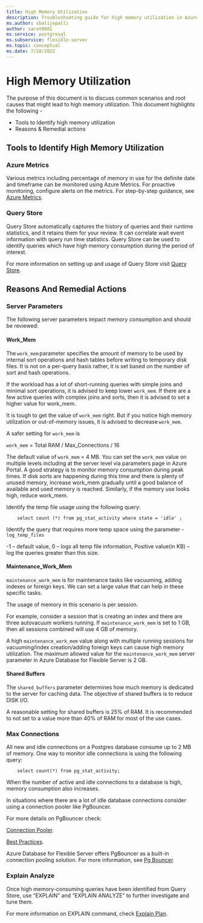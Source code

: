 ```yaml
---
title: High Memory Utilization
description: Troubleshooting guide for high memory utilization in Azure Database for PostgreSQL - Flexible Server
ms.author: sbalijepalli
author: sarat0681
ms.service: postgresql
ms.subservice: flexible-server
ms.topic: conceptual
ms.date: 7/28/2022
---
```


# High Memory Utilization
The purpose of this document is to discuss common scenarios and root causes that might lead to high memory utilization. 
This document highlights the following -

-   Tools to Identify high memory utilization
-   Reasons & Remedial actions  

## Tools to Identify High Memory Utilization 

### Azure Metrics
Various metrics including percentage of memory in use for the definite date and timeframe can be monitored using Azure Metrics.
For proactive monitoring, configure alerts on the metrics. For step-by-step guidance, see [Azure Metrics](./howto-alert-on-metrics.md).


### Query Store

Query Store automatically captures the history of queries and their runtime statistics, and it retains them for your review. 
It can correlate wait event information with query run time statistics. Query Store can be used to identify queries which have
 high memory consumption during the period of interest. 

For more information on setting up and usage of Query Store visit [Query Store](./concepts-query-store.md).

## Reasons And Remedial Actions

### Server Parameters

The following server parameters impact memory consumption and should be reviewed:

#### Work_Mem  
The `work_mem` parameter specifies the amount of memory to be used by internal sort operations and hash tables before writing to
 temporary disk files. It is not on a per-query basis rather, it is set based on the number of sort and hash operations. 

If the workload has a lot of short-running queries with simple joins and minimal sort operations, it is 
advised to keep lower `work_mem`. If there are a few active queries with complex joins and sorts, then it is advised 
to set a higher value for work_mem. 

It is tough to get the value of `work_mem` right. But if you notice high memory utilization or out-of-memory issues, 
it is advised to decrease `work_mem`.

A safer setting for `work_mem` is 

`work_mem` = Total RAM / Max_Connections / 16 

The default value of `work_mem` = 4 MB. You can set the `work_mem` value on multiple levels including at the server level 
via parameters page in Azure Portal. A good strategy is to monitor memory consumption during peak times. 
If disk sorts are happening during this time and there is plenty of unused memory, increase work_mem gradually 
until a good balance of available and used memory is reached.
Similarly, if the memory use looks high, reduce work_mem. 

Identify the temp file usage using the following query:
~~~
    select count (*) from pg_stat_activity where state = 'idle' ;
~~~

Identify the query that requires more temp space using the parameter - `log_temp_files`

-1 – default value, 0 – logs all temp file information, Positive value(in KB) – log  the queries greater than this size.

#### Maintenance_Work_Mem 

`maintenance_work_mem` is for maintenance tasks like vacuuming, adding indexes or foreign keys. We can set a large value that can help in these specific tasks. 

The usage of memory in this scenario is per session. 

For example, consider a session that is creating an index and there are three autovacuum workers running. 
If `maintenance_work_mem` is set to 1 GB, then all sessions combined will use 4 GB of memory.

A high `maintenance_work_mem` value along with multiple running sessions for vacuuming/index creation/adding foreign keys can cause 
high memory utilization. The maximum allowed value for the ``maintenance_work_mem`` server parameter in Azure Database for Flexible Server
 is 2 GB.


#### Shared Buffers 

The `shared_buffers` parameter determines how much memory is dedicated to the server for caching data. The objective of shared buffers 
is to reduce DISK I/O.

A reasonable setting for shared buffers is 25% of RAM. It is recommended to not set to a value more than 40% of RAM for most of the use cases. 
                                                                                                         
### Max Connections 

All new and idle connections on a Postgres database consume up to 2 MB of memory. One way to monitor idle connections 
is using the following query: 
~~~
    select count(*) from pg_stat_activity;
~~~
When the number of active and idle connections to a database is high, memory consumption also increases.

In situations where there are a lot of idle database connections consider using a connection pooler like PgBouncer.

For more details on PgBouncer check:

[Connection Pooler](https://techcommunity.microsoft.com/t5/azure-database-for-postgresql/not-all-postgres-connection-pooling-is-equal/ba-p/825717).

[Best Practices](https://techcommunity.microsoft.com/t5/azure-database-for-postgresql/connection-handling-best-practice-with-postgresql/ba-p/790883).


Azure Database for Flexible Server offers PgBouncer as a built-in connection pooling solution. For more information, see [Pg Bouncer](./concepts-pgbouncer.md).

### Explain Analyze 

Once high memory-consuming queries have been identified from Query Store,
use “EXPLAIN” and “EXPLAIN ANALYZE” to further investigate and tune them.

For more information on EXPLAIN command, check [Explain Plan](https://www.postgresql.org/docs/current/sql-explain.html).
